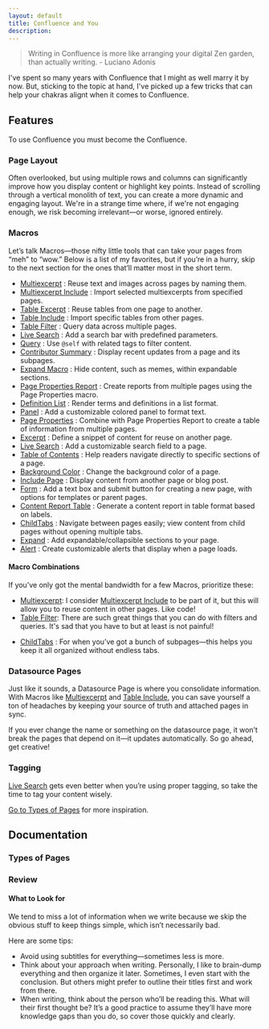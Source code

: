 ```yaml
---
layout: default
title: Confluence and You
description:
---
```


>Writing in Confluence is more like arranging your digital Zen garden, than actually writing. - Luciano Adonis

I've spent so many years with Confluence that I might as well marry it by now. But, sticking to the topic at hand, I've picked up a few tricks that can help your chakras alignt when it comes to Confluence.

## Features

To use Confluence you must become the Confluence.

### Page Layout

Often overlooked, but using multiple rows and columns can significantly improve how you display content or highlight key points.
Instead of scrolling through a vertical monolith of text, you can create a more dynamic and engaging layout. We're in a strange time where, if we're not engaging enough, we risk becoming irrelevant—or worse, ignored entirely.

### Macros

Let’s talk Macros—those nifty little tools that can take your pages from “meh” to “wow.” Below is a list of my favorites, but if you’re in a hurry, skip to the next section for the ones that’ll matter most in the short term.

- [Multiexcerpt]() : Reuse text and images across pages by naming them.
- [Multiexcerpt Include]() : Import selected multiexcerpts from specified pages.
- [Table Excerpt]() : Reuse tables from one page to another.
- [Table Include]() : Import specific tables from other pages.
- [Table Filter]() : Query data across multiple pages.
- [Live Search]() : Add a search bar with predefined parameters.
- [Query]() : Use `@self` with related tags to filter content.
- [Contributor Summary]() : Display recent updates from a page and its subpages.  
- [Expand Macro]() : Hide content, such as memes, within expandable sections.
- [Page Properties Report]() : Create reports from multiple pages using the Page Properties macro.
- [Definition List]() : Render terms and definitions in a list format.
- [Panel]() : Add a customizable colored panel to format text.
- [Page Properties]() : Combine with Page Properties Report to create a table of information from multiple pages.
- [Excerpt]() : Define a snippet of content for reuse on another page.
- [Live Search]() : Add a customizable search field to a page.
- [Table of Contents]() : Help readers navigate directly to specific sections of a page.
- [Background Color]() : Change the background color of a page.
- [Include Page]() : Display content from another page or blog post.
- [Form]() : Add a text box and submit button for creating a new page, with options for templates or parent pages.
- [Content Report Table]() : Generate a content report in table format based on labels.
- [ChildTabs]() : Navigate between pages easily; view content from child pages without opening multiple tabs.
- [Expand]() : Add expandable/collapsible sections to your page.
- [Alert]() : Create customizable alerts that display when a page loads.


#### Macro Combinations

If you’ve only got the mental bandwidth for a few Macros, prioritize these:

* [Multiexcerpt](): I consider [Multiexcerpt Include]() to be part of it, but this will allow you to reuse content in other pages. Like code!
* [Table Filter](): There are such great things that you can do with filters and queries. It's sad that you have to but at least is not painful!
- [ChildTabs]() : For when you’ve got a bunch of subpages—this helps you keep it all organized without endless tabs.

### Datasource Pages

Just like it sounds, a Datasource Page is where you consolidate information. With Macros like [Multiexcerpt]() and [Table Include](), you can save yourself a ton of headaches by keeping your source of truth and attached pages in sync.

If you ever change the name or something on the datasource page, it won’t break the pages that depend on it—it updates automatically. So go ahead, get creative!

### Tagging

[Live Search]() gets even better when you’re using proper tagging, so take the time to tag your content wisely.

[Go to Types of Pages](#types-of-pages) for more inspiration.


## Documentation

### Types of Pages

### Review

#### What to Look for

We tend to miss a lot of information when we write because we skip the obvious stuff to keep things simple, which isn’t necessarily bad.

Here are some tips:

- Avoid using subtitles for everything—sometimes less is more.
- Think about your approach when writing. Personally, I like to brain-dump everything and then organize it later. Sometimes, I even start with the conclusion. But others might prefer to outline their titles first and work from there.
- When writing, think about the person who’ll be reading this. What will their first thought be? It’s a good practice to assume they’ll have more knowledge gaps than you do, so cover those quickly and clearly.






